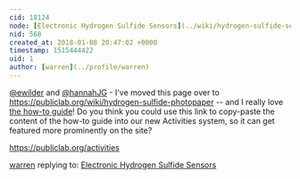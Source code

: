 ```yaml
---
cid: 18124
node: [Electronic Hydrogen Sulfide Sensors](../wiki/hydrogen-sulfide-sensor)
nid: 568
created_at: 2018-01-08 20:47:02 +0000
timestamp: 1515444422
uid: 1
author: [warren](../profile/warren)
---
```


[@ewilder](/profile/ewilder) and [@hannahJG](/profile/hannahJG) - I've moved this page over to https://publiclab.org/wiki/hydrogen-sulfide-photopaper -- and I really love [the how-to guide](https://publiclab.org/wiki/hydrogen-sulfide-photopaper#How+to+Guide)! Do you think you could use this link to copy-paste the content of the how-to guide into our new Activities system, so it can get featured more prominently on the site? 

https://publiclab.org/activities

[warren](../profile/warren) replying to: [Electronic Hydrogen Sulfide Sensors](../wiki/hydrogen-sulfide-sensor)

